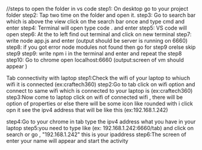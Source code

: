 //steps to open the folder in vs code 
step1: On desktop go to your project folder 
step2: Tap two time on the folder and open it.
step3: Go to search bar which is above the view click on the search bar once and type cmd and enter 
step4: Terminal will open type code . and enter 
step5: VS code will open 
step6: At the to left find out terminal and click on new terminal
step7: write node app.js and enter (output should be server is running on 6660)
step8: if you got error node modules not found then go for step9 orelse skip step9
step9: write npm i in the terminal and enter and repeat the step8 
step10: Go to chrome open localhost:6660 (output:screen of vm should appear )
 
 Tab connectivity with laptop
 step1:Check the wifi of your laptop to whiuch wifi it is connected (ex:craftech360)
 step2:Go to tab click on wifi option and connect to same wifi which is connected to your laptop is (ex:craftech360)
 step3:Now come to laptop click on wifi of connected wifi , there will be option of properties or else there will be some icon like rounded with i click opn it see the ipv4 address that will be like this (ex:192.168.1.242)

 step4:Go to your chrome in tab type the ipv4 address what you have in your laptop 
 step5:you need to type like (ex: 192.168.1.242:6660/tab) and click on search or go , "192.168.1.242" this is your ipaddress
 step6:The screen of enter your name will appear and start the activity 

